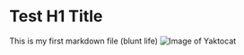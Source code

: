 # Test H1 Title
This is my first markdown file (blunt life)
![Image of Yaktocat](https://octodex.github.com/images/yaktocat.png)
